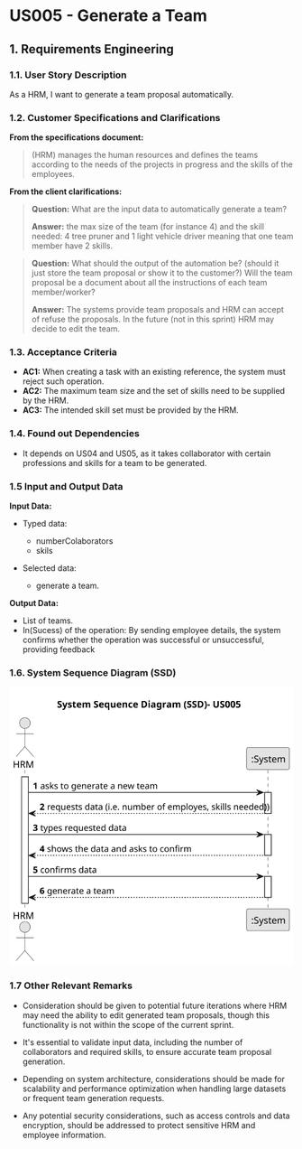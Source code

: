 # US005 - Generate a Team


## 1. Requirements Engineering

### 1.1. User Story Description

As a HRM, I want to generate a team proposal automatically.

### 1.2. Customer Specifications and Clarifications 

**From the specifications document:**

> (HRM) manages the human resources and defines the teams according to the needs of the projects in progress and the skills of the employees.

**From the client clarifications:**

> **Question:** What are the input data to automatically generate a team?
>
> **Answer:** the max size of the team (for instance 4)
and the skill needed: 4 tree pruner and 1 light vehicle driver
meaning that one team member have 2 skills.

> **Question:** What should the output of the automation be? (should it just store the team proposal or show it to the customer?)  Will the team proposal be a document about all the instructions of each team member/worker?
>
> **Answer:** The systems provide team proposals and HRM can accept of refuse the proposals. In the future (not in this sprint) HRM may decide to edit the team.

### 1.3. Acceptance Criteria


* **AC1:**  When creating a task with an existing reference, the system must reject
  such operation.
* **AC2:**  The maximum team size and the set of skills need to be supplied by
  the HRM.
* **AC3:**  The intended skill set must be provided by the HRM.



### 1.4. Found out Dependencies

* It depends on US04 and US05, as it takes collaborator with certain professions and skills for a team to be generated.

### 1.5 Input and Output Data

**Input Data:**

* Typed data: 
    * numberColaborators 
    * skils

* Selected data:
    * generate a team.

**Output Data:**

* List of teams.
* In(Sucess) of the operation: By sending employee details, the system confirms whether the operation was successful or unsuccessful, providing feedback


### 1.6. System Sequence Diagram (SSD)



![System Sequence Diagram - Alternative One](svg/us005-system-sequence-diagram-alternative-one-System_Sequence_Diagram__SSD___US005.svg)


### 1.7 Other Relevant Remarks


- Consideration should be given to potential future iterations where HRM may need the ability to edit generated team proposals, though this functionality is not within the scope of the current sprint.

- It's essential to validate input data, including the number of collaborators and required skills, to ensure accurate team proposal generation.

- Depending on system architecture, considerations should be made for scalability and performance optimization when handling large datasets or frequent team generation requests.

- Any potential security considerations, such as access controls and data encryption, should be addressed to protect sensitive HRM and employee information.



